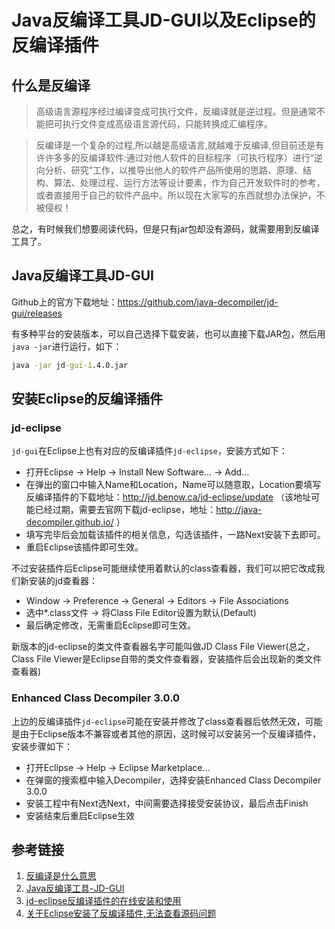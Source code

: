 # Java反编译工具JD-GUI以及Eclipse的反编译插件

## 什么是反编译

>高级语言源程序经过编译变成可执行文件，反编译就是逆过程。但是通常不能把可执行文件变成高级语言源代码，只能转换成汇编程序。

<!--more-->

>反编译是一个复杂的过程,所以越是高级语言,就越难于反编译,但目前还是有许许多多的反编译软件:通过对他人软件的目标程序（可执行程序）进行“逆向分析、研究”工作，以推导出他人的软件产品所使用的思路、原理、结构、算法、处理过程、运行方法等设计要素，作为自己开发软件时的参考，或者直接用于自己的软件产品中。所以现在大家写的东西就想办法保护，不被侵权！

总之，有时候我们想要阅读代码，但是只有jar包却没有源码，就需要用到反编译工具了。

## Java反编译工具JD-GUI

Github上的官方下载地址：https://github.com/java-decompiler/jd-gui/releases

有多种平台的安装版本，可以自己选择下载安装，也可以直接下载JAR包，然后用`java -jar`进行运行，如下：

```cmd
java -jar jd-gui-1.4.0.jar
```

## 安装Eclipse的反编译插件

### jd-eclipse

`jd-gui`在Eclipse上也有对应的反编译插件`jd-eclipse`，安装方式如下：

* 打开Eclipse -> Help -> Install New Software... -> Add...
* 在弹出的窗口中输入Name和Location，Name可以随意取，Location要填写反编译插件的下载地址：http://jd.benow.ca/jd-eclipse/update （该地址可能已经过期，需要去官网下载jd-eclipse，地址：http://java-decompiler.github.io/ ）
* 填写完毕后会加载该插件的相关信息，勾选该插件，一路Next安装下去即可。
* 重启Eclipse该插件即可生效。

不过安装插件后Eclipse可能继续使用着默认的class查看器，我们可以把它改成我们新安装的jd查看器：

* Window -> Preference -> General -> Editors -> File Associations
* 选中*.class文件 -> 将Class File Editor设置为默认(Default)
* 最后确定修改，无需重启Eclipse即可生效。

新版本的jd-eclipse的类文件查看器名字可能叫做JD Class File Viewer(总之，Class File Viewer是Eclipse自带的类文件查看器，安装插件后会出现新的类文件查看器)

### Enhanced Class Decompiler 3.0.0

上边的反编译插件`jd-eclipse`可能在安装并修改了class查看器后依然无效，可能是由于Eclipse版本不兼容或者其他的原因，这时候可以安装另一个反编译插件，安装步骤如下：

* 打开Eclipse -> Help -> Eclipse Marketplace...
* 在弹窗的搜索框中输入Decompiler，选择安装Enhanced Class Decompiler 3.0.0
* 安装工程中有Next选Next，中间需要选择接受安装协议，最后点击Finish
* 安装结束后重启Eclipse生效

## 参考链接

1. [反编译是什么意思](https://zhidao.baidu.com/question/301510653.html)
2. [Java反编译工具-JD-GUI](https://www.cnblogs.com/EasonJim/p/7788659.html)
3. [jd-eclipse反编译插件的在线安装和使用](https://blog.csdn.net/try_try_try/article/details/77853784)
4. [关于Eclipse安装了反编译插件,无法查看源码问题](https://blog.csdn.net/qq_36506444/article/details/78711224)
